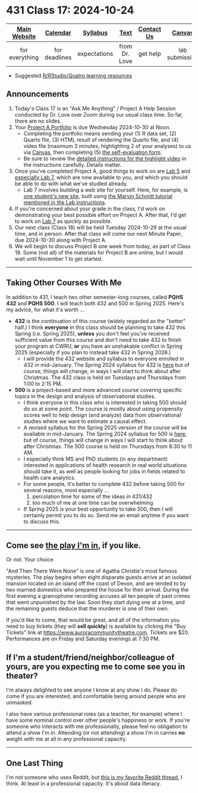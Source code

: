 # 431 Class 17: 2024-10-24

[Main Website](https://thomaselove.github.io/431-2024/) | [Calendar](https://thomaselove.github.io/431-2024/calendar.html) | [Syllabus](https://thomaselove.github.io/431-syllabus-2024/) | [Text](https://thomaselove.github.io/431-book/) | [Contact Us](https://thomaselove.github.io/431-2024/contact.html) | [Canvas](https://canvas.case.edu) | [Data and Code](https://github.com/THOMASELOVE/431-data)
:-----------: | :--------------: | :----------: | :---------: | :-------------: | :-----------: | :------------:
for everything | for deadlines | expectations | from Dr. Love | get help | lab submission | for downloads

- Suggested [R/RStudio/Quatro learning resources](https://thomaselove.github.io/431-2024/resources.html)

## Announcements

1. Today's Class 17 is an "Ask Me Anything" / Project A Help Session conducted by Dr. Love over Zoom during our usual class time. So far, there are no slides.
2. Your [Project A Portfolio](https://thomaselove.github.io/431-projectA-2024/) is due Wednesday 2024-10-30 at Noon.
    - Completing the portfolio means sending your (1) R data set, (2) Quarto file, (3) HTML result of rendering the Quarto file, and (4) video file (maximum 3 minutes, highlighting 2 of your analyses) to us via [Canvas](https://canvas.case.edu), then completing (5) [the self-evaluation form](https://bit.ly/431-projectA-self-evaluation-2024).
    - Be sure to review the [detailed instructions for the highlight video](https://thomaselove.github.io/431-projectA-2024/portfolio.html#the-highlight-video) in the instructions carefully. Details matter.
3. Once you've completed Project A, good things to work on are [Lab 5](https://github.com/THOMASELOVE/431-labs-2024/tree/main/lab5) and [especially Lab 7](https://github.com/THOMASELOVE/431-labs-2024/tree/main/lab7), which are now available to you, and which you should be able to do with what we've studied already.
    - Lab 7 involves building a web site for yourself. Here, for example, is [one student's new site](https://tatchaporn.github.io/tatchaporn/), built using [the Marvin Schmitt tutorial mentioned in the Lab instructions](https://github.com/THOMASELOVE/431-labs-2024/blob/main/lab7/README.md#using-quarto-to-build-the-site).
4. If you're concerned about your grade in the class, I'd work on demonstrating your best possible effort on Project A. After that, I'd get to work on [Lab 7](https://github.com/THOMASELOVE/431-labs-2024/tree/main/lab7) as quickly as possible.
5. Our next class (Class 18) will be held Tuesday 2024-10-29 at the usual time, and in person. After that class will come our next Minute Paper, due 2024-10-30 along with Project A.
6. We will begin to discuss Project B one week from today, as part of Class 19. Some (not all) of the materials for Project B are online, but I would wait until November 1 to get started.

----

## Taking Other Courses With Me

In addition to 431, I teach two other semester-long courses, called **PQHS 432** and **PQHS 500**. I will teach both 432 and 500 in Spring 2025. Here's my advice, for what it's worth ...

- **432** is the continuation of this course (widely regarded as the "better" half.) I think **everyone** in this class should be planning to take 432 this Spring (i.e. Spring 2025), **unless** you don't feel you've received sufficient value from this course and don't need to take 432 to finish your program at CWRU, **or** you have an unshakable conflict in Spring 2025 (especially if you plan to instead take 432 in Spring 2026.)
    - I will provide the 432 website and syllabus to everyone enrolled in 432 in mid-January. The Spring 2024 syllabus for 432 is [here](https://thomaselove.github.io/432-syllabus-2024/) but of course, things will change, in ways I will start to think about after Christmas. The 432 class is held on Tuesdays and Thursdays from 1:00 to 2:15 PM.
- **500** is a project-based and more advanced course covering specific topics in the design and analysis of observational studies. 
    - I think everyone in this class who is interested in taking 500 should do so at some point. The course is mostly about using propensity scores well to help design (and analyze) data from observational studies where we want to estimate a causal effect.
    - A revised syllabus for the Spring 2025 version of the course will be available in mid-January. The Spring 2024 syllabus for 500 is [here](https://thomaselove.github.io/500-syllabus-2024/), but of course, things will change in ways I will start to think about after Christmas. The 500 course is held on Thursdays from 8:30 to 11 AM.
    - I especially think MS and PhD students (in any department) interested in applications of health research in real world situations should take it, as well as people looking for jobs in fields related to health care analytics.
    - For some people, it's better to complete 432 before taking 500 for several reasons, most especially ...
        1. percolation time for some of the ideas in 431/432
        2. too much of me at one time can be overwhelming
    - If Spring 2025 is your best opportunity to take 500, then I will certainly permit you to do so. Send me an email anytime if you want to discuss this.

----

## Come see [the play I'm in](https://www.auroracommunitytheatre.com/), if you like.

Or not. Your choice. 

"And Then There Were None" is one of Agatha Christie's most famous mysteries. The play begins when eight disparate guests arrive at an isolated mansion located on an island off the coast of Devon, and are tended to by two married domestics who prepared the house for their arrival. During the first evening a gramophone recording accuses all ten people of past crimes that went unpunished by the law. Soon they start dying one at a time, and the remaining guests deduce that the murderer is one of their own.

If you'd like to come, that would be great, and all of the information you need to buy tickets (they will **sell quickly**) is available by clicking the "Buy Tickets" link at <https://www.auroracommunitytheatre.com>. Tickets are $20. Performances are on Friday and Saturday evenings at 7:30 PM.

## If I'm a student/friend/neighbor/colleague of yours, are you expecting me to come see you in theater?

I'm always delighted to see anyone I know at any show I do. Please do come if you are interested, and comfortable being around people who are unmasked. 

I also have various professional roles (as a teacher, for example) where I have some nominal control over other people's happiness or work. If you're someone who interacts with me professionally, please feel no obligation to attend a show I'm in. Attending (or not attending) a show I'm in carries **no** weight with me at all in any professional capacity.

----

## One Last Thing

I'm not someone who uses Reddit, but [this is my favorite Reddit thread](https://www.reddit.com/r/askscience/comments/hrljbe/askscience_ama_series_we_are_statistics/), I think. At least in a professional capacity. It's about data literacy.
